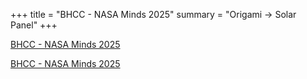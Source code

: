 +++
title = "BHCC - NASA Minds 2025"
summary = "Origami -> Solar Panel"
+++

[BHCC - NASA Minds 2025](./nasaminds.paper.pdf)

[BHCC - NASA Minds 2025](./poster.paper.pdf)